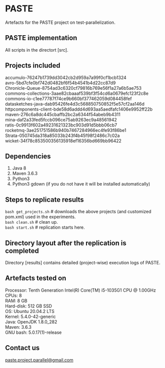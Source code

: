 # PASTE
Artefacts for the PASTE project on test-parallelization.

PASTE implementation
--------------------
All scripts in the directort [src].

Projects included
-----------------
accumulo-76247b1739dd3042cb2d959a7a99f0cf1bcb1324<br>
avro-5bd7cfe0bf742d0482bf6f54b4541b4d22cc87d9<br>
Chronicle-Queue-8754ad3c6320cf79816b769e56f1a27a6b5ae753<br>
commons-collections-3aae82cbaaaf539bf3f54cd6a0679efc123f2c8e<br>
commons-io-c1ee77787f74ce9b660bf377462059d084458fef<br>
datasketches-java-dab95426fe4d3c568850750852f5e57cf2aa146d<br>
httpcomponents-client-bde58d6addd4d693aa5aedfafc1406e9952ff22b<br>
maven-276c6a8dc445cbaffb2bc2a6344f54abeb9b4311<br>
mina-daf2a33fed5fccb096ce75ab9263ec9a48561942<br>
ratis-0c9913f602a49231621323bc903d91d5bbb06cb7<br>
rocketmq-3ae251751586b940b7467284966ec4fe93f86be1<br>
Strata-050745da318a85033b243f4b45f98f2486c7c02a<br>
wicket-34f78c853500356135918ef16356bd669bb96422<br>

Dependencies
-------------------------
1. Java 8
2. Maven 3.6.3
3. Python3
4. Python3 gdown (if you do not have it will be installed automatically)

Steps to replicate results
--------------------------
```bash get_projects.sh``` # downloads the above projects (and customized pom.xml) used in the experiments.<br>
```bash clean.sh``` # clean up.<br>
```bash start.sh``` # replication starts here.<br>

Directory layout after the replication is completed
---------------------------------------------------
Directory [results] contains detailed (project-wise) execution logs of PASTE.

Artefacts tested on
-------------------
Processor: Tenth Generation Intel(R) Core(TM) i5-1035G1 CPU @ 1.00GHz<br>
CPUs: 8<br>
RAM: 8 GB<br>
Hard-disk: 512 GB SSD<br>
OS: Ubuntu 20.04.2 LTS<br>
Kernel: 5.4.0-42-generic<br>
Java: OpenJDK 1.8.0_282<br>
Maven: 3.6.3<br>
GNU bash: 5.0.17(1)-release

Contact us
----------
paste.project.parallel@gmail.com
